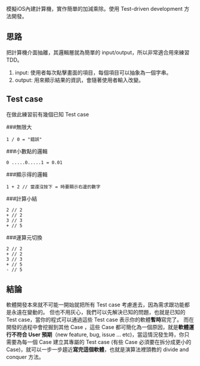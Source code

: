 模擬iOS內建計算機，實作簡單的加減乘除。使用 Test-driven development 方法開發。

## 思路
把計算機介面抽離，其邏輯層就為簡單的 input/output，所以非常適合用來練習TDD。
1. input: 使用者每次點擊畫面的項目，每個項目可以抽象為一個字串。
2. output: 用來顯示結果的資訊，會隨著使用者輸入改變。

## Test case
在做此練習前有幾個已知 Test case

###無限大

```
1 / 0 = "錯誤"
```

###小數點的邏輯

```
0 .....0.....1 = 0.01
```

###顯示得的邏輯

```
1 + 2 // 當還沒按下 = 時要顯示右邊的數字
```

###計算小結

```
2 // 2
+ // 2
3 // 3
+ // 5
```

###運算元切換

```
2 // 2
+ // 2
3 // 3
+ // 5
- // 5
```

## 結論
軟體開發本來就不可能一開始就把所有 Test case 考慮進去，因為需求跟功能都是永遠在變動的。 
但也不用灰心，我們可以先解決已知的問題，也就是已知的 Test case，當你的程式可以通過這些 Test case 表示你的軟體**暫時**寫完了。
而在開發的過程中會挖掘到其他 Case ，這些 Case 都可簡化為一個原因，就是**軟體運行不符合 User 預期**（new feature, bug, issue ... etc)，當這情況發生時，你只需要為每一個 Case 建立其專屬的 Test case (有些 Case 必須要在拆分成更小的 Case)，就可以一步一步趨近**寫完這個軟體**，也就是演算法裡頭教的 divide and conquer 方法。
